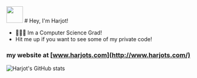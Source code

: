 <img src="https://raw.githubusercontent.com/MartinHeinz/MartinHeinz/master/wave.gif" width="43px">
# Hey, I'm Harjot!  

- 👨🏻‍💻 Im a Computer Science Grad!
- Hit me up if you want to see some of my private code!


### my website at [www.harjots.com](http://www.harjots.com/)


![Harjot's GitHub stats](https://github-readme-stats.vercel.app/api?username=coolerminds&count_private=true&layout=compact)
